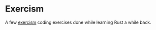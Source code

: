 # Exercism

A few [exercism](https://exercism.org/) coding exercises done while learning Rust a while back.
